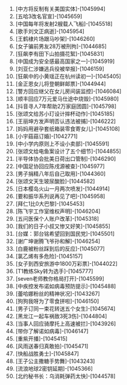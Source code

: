 
1. [中方将反制有关美国实体]-[1045994]
1. [五哈3改名官宣]-[1045659]
1. [中国每年将发射2艘载人飞船]-[1045518]
1. [歌手刘文正病逝]-[1045954]
1. [王鹤棣片场跟马吵架]-[1046260]
1. [女子骗前男友28万被刑拘]-[1044685]
1. [狂飙李有田下山拍摄花絮]-[1045831]
1. [中国成为安全感最高国家之一]-[1045919]
1. [刘亚仁涉嫌逃兵役被举报]-[1046159]
1. [狂飙中的小黄瑶正在杭州读初一]-[1045405]
1. [金正恩女儿将登朝鲜邮票]-[1044944]
1. [警方回应继父在女儿房间装监控]-[1046084]
1. [顺丰回应7万元爱马仕途中烧毁]-[1045980]
1. [抖音寻人7年帮助2万家庭团圆]-[1045798]
1. [张颂文给苏小玎设计摔杯动作]-[1045185]
1. [王丽坤方发声明否认违法被捕]-[1046222]
1. [妈妈用避孕套纸箱装零食寄女儿]-[1045108]
1. [小宇菇菇订婚]-[1042771]
1. [中小学内原则上不设小卖部]-[1045591]
1. [张颂文给电鱼案设计了五个细节]-[1044855]
1. [半导体协会批美日荷出口管制]-[1046290]
1. [中国足协回应陈戌源被查]-[1045977]
1. [男子捐精八年后自己取用]-[1044360]
1. [张颂文天生玻尿酸脸]-[1044582]
1. [日本樱岛火山一月两次喷发]-[1044914]
1. [要和振华系列说再见了吧]-[1045958]
1. [拜仁1比0大巴黎]-[1045453]
1. [陈飞宇工作室维权声明]-[1046204]
1. [五问医保个人账户改革]-[1045318]
1. [我们的日子小叔又惨又好笑]-[1045855]
1. [台媒：郭台铭希望回到国民党]-[1045501]
1. [谢广坤谢腾飞爷孙和解]-[1046254]
1. [白鹿被粉丝踩到后的反应]-[1045077]
1. [氯乙烯有多危险]-[1045157]
1. [女子到西安旅游中1800万彩票]-[1044022]
1. [T1教练Sky转为选手]-[1045777]
1. [seven老师教你格局打开]-[1045599]
1. [中疾控发布诺如病毒预防提示]-[1045488]
1. [蕾哈娜粉丝的精神状况]-[1043267]
1. [狗狗我呀为了零食拼啦]-[1046150]
1. [男子订同一束花转送五个女生]-[1045674]
1. [黑龙江一起车祸致3死3伤]-[1044804]
1. [当事人回应骑摩托上高速被拦]-[1043926]
1. [带你了解诺如病毒]-[1046147]
1. [重紫开播]-[1045415]
1. [风雨送春归真敢拍]-[1045471]
1. [快船战胜勇士]-[1045847]
1. [王子公主撒糖手势舞]-[1043243]
1. [流浪地球2密钥延期]-[1045366]
1. [北约秘书长：乌消耗弹药太快]-[1044578]